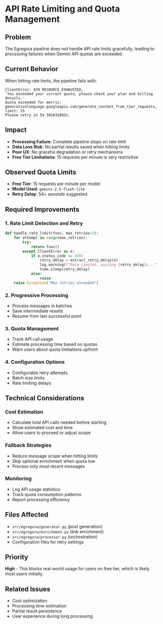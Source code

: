 # API Rate Limiting and Quota Management

## Problem

The Egregora pipeline does not handle API rate limits gracefully, leading to processing failures when Gemini API quotas are exceeded.

## Current Behavior

When hitting rate limits, the pipeline fails with:
```
ClientError: 429 RESOURCE_EXHAUSTED. 
'You exceeded your current quota, please check your plan and billing details.'
Quota exceeded for metric: generativelanguage.googleapis.com/generate_content_free_tier_requests, limit: 15
Please retry in 54.381632892s.
```

## Impact

- **Processing Failure**: Complete pipeline stops on rate limit
- **Data Loss Risk**: No partial results saved when hitting limits
- **Poor UX**: No graceful degradation or retry mechanisms
- **Free Tier Limitations**: 15 requests per minute is very restrictive

## Observed Quota Limits

- **Free Tier**: 15 requests per minute per model
- **Model Used**: `gemini-2.5-flash-lite` 
- **Retry Delay**: 54+ seconds suggested

## Required Improvements

### 1. Rate Limit Detection and Retry
```python
def handle_rate_limit(func, max_retries=3):
    for attempt in range(max_retries):
        try:
            return func()
        except ClientError as e:
            if e.status_code == 429:
                retry_delay = extract_retry_delay(e)
                log.warning(f"Rate limited, waiting {retry_delay}s...")
                time.sleep(retry_delay)
            else:
                raise
    raise Exception("Max retries exceeded")
```

### 2. Progressive Processing
- Process messages in batches
- Save intermediate results
- Resume from last successful point

### 3. Quota Management
- Track API call usage
- Estimate processing time based on quotas
- Warn users about quota limitations upfront

### 4. Configuration Options
- Configurable retry attempts
- Batch size limits
- Rate limiting delays

## Technical Considerations

### Cost Estimation
- Calculate total API calls needed before starting
- Show estimated cost and time
- Allow users to proceed or adjust scope

### Fallback Strategies
- Reduce message scope when hitting limits
- Skip optional enrichment when quota low
- Process only most recent messages

### Monitoring
- Log API usage statistics
- Track quota consumption patterns
- Report processing efficiency

## Files Affected

- `src/egregora/generator.py` (post generation)
- `src/egregora/enrichment.py` (link enrichment) 
- `src/egregora/processor.py` (orchestration)
- Configuration files for retry settings

## Priority

**High** - This blocks real-world usage for users on free tier, which is likely most users initially.

## Related Issues

- Cost optimization
- Processing time estimation
- Partial result persistence
- User experience during long processing